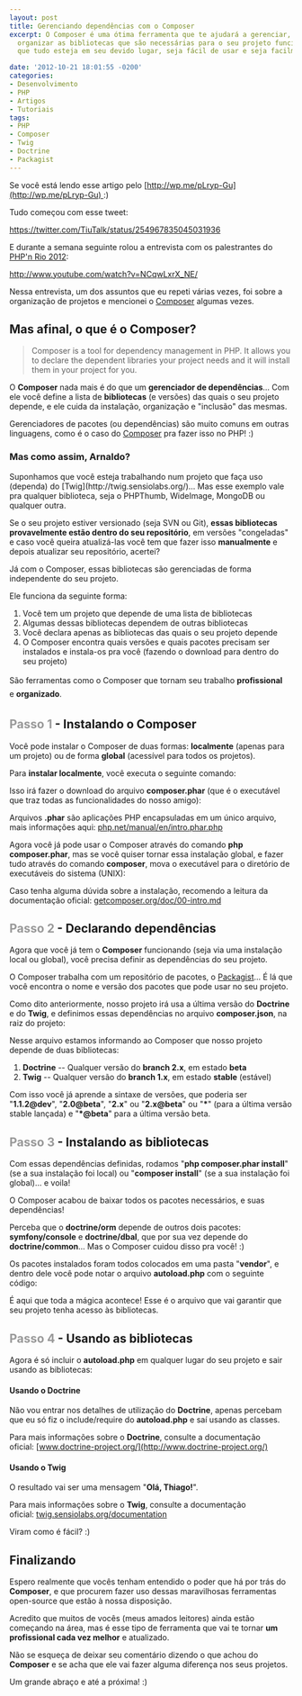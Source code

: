 ```yaml
---
layout: post
title: Gerenciando dependências com o Composer
excerpt: O Composer é uma ótima ferramenta que te ajudará a gerenciar, instalar e
  organizar as bibliotecas que são necessárias para o seu projeto funcionar. Garantindo
  que tudo esteja em seu devido lugar, seja fácil de usar e seja facilmente atualizado

date: '2012-10-21 18:01:55 -0200'
categories:
- Desenvolvimento
- PHP
- Artigos
- Tutoriais
tags:
- PHP
- Composer
- Twig
- Doctrine
- Packagist
---
```

Se você está lendo esse artigo pelo [http://wp.me/pLryp-Gu](http://wp.me/pLryp-Gu) :)

Tudo começou com esse tweet:

https://twitter.com/TiuTalk/status/254967835045031936

E durante a semana seguinte rolou a entrevista com os palestrantes do [PHP'n Rio 2012](http://phpnrio.com.br/2012/):

http://www.youtube.com/watch?v=NCqwLxrX_NE/

Nessa entrevista, um dos assuntos que eu repeti várias vezes, foi sobre a organização de projetos e mencionei o [Composer](http://getcomposer.org/) algumas vezes.

<h2>Mas afinal, o que é o Composer?</h2>
<blockquote>Composer is a tool for dependency management in PHP. It allows you to declare the dependent libraries your project needs and it will install them in your project for you.
</blockquote>
O <strong>Composer</strong> nada mais é do que um <strong>gerenciador de dependências</strong>... Com ele você define a lista de <strong>bibliotecas</strong> (e versões) das quais o seu projeto depende, e ele cuida da instalação, organização e "inclusão" das mesmas.

Gerenciadores de pacotes (ou dependências) são muito comuns em outras linguagens, como é o caso do [Composer](http://getcomposer.org/) pra fazer isso no PHP! :)

<h3>Mas como assim, Arnaldo?</h3>
Suponhamos que você esteja trabalhando num projeto que faça uso (dependa) do [Twig](http://twig.sensiolabs.org/)... Mas esse exemplo vale pra qualquer biblioteca, seja o PHPThumb, WideImage, MongoDB ou qualquer outra.

Se o seu projeto estiver versionado (seja SVN ou Git), <strong>essas bibliotecas provavelmente estão dentro do seu repositório</strong>, em versões "congeladas" e caso você queira atualizá-las você tem que fazer isso <strong>manualmente</strong> e depois atualizar seu repositório, acertei?

Já com o Composer, essas bibliotecas são gerenciadas de forma independente do seu projeto.

Ele funciona da seguinte forma:

<ol>
<li>Você tem um projeto que depende de uma lista de bibliotecas</li>
<li>Algumas dessas bibliotecas dependem de outras bibliotecas</li>
<li>Você declara apenas as bibliotecas das quais o seu projeto depende</li>
<li>O Composer encontra quais versões e quais pacotes precisam ser instalados e instala-os pra você (fazendo o download para dentro do seu projeto)</li>
</ol>
<div><span style="line-height: 24px;">São ferramentas como o Composer que tornam seu trabalho </span><strong style="line-height: 24px;">profissional</strong><span style="line-height: 24px;"> e <strong>organizado</strong>.</span></div>
<h2><span style="color: #999999;">Passo 1</span> - Instalando o Composer</h2>
Você pode instalar o Composer de duas formas: <strong>localmente</strong> (apenas para um projeto) ou de forma <strong>global</strong> (acessível para todos os projetos).

Para <strong>instalar localmente</strong>, você<strong></strong> executa o seguinte comando:

<div data-gist-id="3927122" data-gist-show-loading="false"></div>

Isso irá fazer o download do arquivo <strong>composer.phar</strong> (que é o executável que traz todas as funcionalidades do nosso amigo):

<div data-gist-id="3927127" data-gist-show-loading="false"></div>

Arquivos <strong>.phar</strong> são aplicações PHP encapsuladas em um único arquivo, mais informações aqui: [php.net/manual/en/intro.phar.php](http://php.net/manual/en/intro.phar.php)

Agora você já pode usar o Composer através do comando <strong>php composer.phar</strong>, mas se você quiser tornar essa instalação global, e fazer tudo através do comando <strong>composer</strong>, mova o executável para o diretório de executáveis do sistema (UNIX):

<div data-gist-id="3927128" data-gist-show-loading="false"></div>

Caso tenha alguma dúvida sobre a instalação, recomendo a leitura da documentação oficial: [getcomposer.org/doc/00-intro.md](http://getcomposer.org/doc/00-intro.md)

<h2><span style="color: #999999;">Passo 2</span> - Declarando dependências</h2>
Agora que você já tem o <strong>Composer</strong> funcionando (seja via uma instalação local ou global), você precisa definir as dependências do seu projeto.

O Composer trabalha com um repositório de pacotes, o [Packagist](https://packagist.org/)... É lá que você encontra o nome e versão dos pacotes que pode usar no seu projeto.

Como dito anteriormente, nosso projeto irá usa a última versão do <strong>Doctrine</strong> e do <strong>Twig</strong>, e definimos essas dependências no arquivo <strong>composer.json</strong>, na raiz do projeto:

<div data-gist-id="3927227" data-gist-show-loading="false"></div>

Nesse arquivo estamos informando ao Composer que nosso projeto depende de duas bibliotecas:

<ol>
<li><strong>Doctrine</strong> -- Qualquer versão do <strong>branch 2.x</strong>, em estado <strong>beta</strong></li>
<li><strong>Twig</strong> -- Qualquer versão do <strong>branch 1.x</strong>, em estado <strong>stable</strong> (estável)</li>
</ol>
Com isso você já aprende a sintaxe de versões, que poderia ser "<strong>1.1.2@dev</strong>", "<strong>2.0@beta</strong>", "<strong>2.x</strong>" ou "<strong>2.x@beta</strong>" ou "<strong>*</strong>" (para a última versão stable lançada) e "<strong>*@beta</strong>" para a última versão beta.

<h2><span style="color: #999999;">Passo 3</span> - Instalando as bibliotecas</h2>
Com essas dependências definidas, rodamos "<strong>php composer.phar install</strong>" (se a sua instalação foi local) ou "<strong>composer install</strong>" (se a sua instalação foi global)... e voila!

<div data-gist-id="3927261" data-gist-show-loading="false"></div>

O Composer acabou de baixar todos os pacotes necessários, e suas dependências!

Perceba que o <strong>doctrine/orm</strong> depende de outros dois pacotes: <strong>symfony/console</strong> e <strong>doctrine/dbal</strong>, que por sua vez depende do <strong>doctrine/common</strong>... Mas o Composer cuidou disso pra você! :)

Os pacotes instalados foram todos colocados em uma pasta "<strong>vendor</strong>", e dentro dele você pode notar o arquivo <strong>autoload.php</strong> com o seguinte código:

<div data-gist-id="3928198" data-gist-show-loading="false"></div>

É aqui que toda a mágica acontece! Esse é o arquivo que vai garantir que seu projeto tenha acesso às bibliotecas.

<h2><span style="color: #999999;">Passo 4</span> - Usando as bibliotecas</h2>
Agora é só incluir o <strong>autoload.php</strong> em qualquer lugar do seu projeto e sair usando as bibliotecas:

<h4>Usando o Doctrine</h4>

<div data-gist-id="3928244" data-gist-show-loading="false"></div>

Não vou entrar nos detalhes de utilização do <strong>Doctrine</strong>, apenas percebam que eu só fiz o include/require do <strong>autoload.php</strong> e saí usando as classes.

Para mais informações sobre o <strong>Doctrine</strong>, consulte a documentação oficial: [www.doctrine-project.org/](http://www.doctrine-project.org/)

<h4>Usando o Twig</h4>

<div data-gist-id="3928259" data-gist-show-loading="false"></div>

O resultado vai ser uma mensagem "<strong>Olá, Thiago!</strong>".

Para mais informações sobre o <strong>Twig</strong>, consulte a documentação oficial: [twig.sensiolabs.org/documentation](http://twig.sensiolabs.org/documentation)

Viram como é fácil? :)

<h2>Finalizando</h2>
Espero realmente que vocês tenham entendido o poder que há por trás do <strong>Composer</strong>, e que procurem fazer uso dessas maravilhosas ferramentas open-source que estão à nossa disposição.

Acredito que muitos de vocês (meus amados leitores) ainda estão começando na área, mas é esse tipo de ferramenta que vai te tornar <strong>um profissional cada vez melhor</strong> e atualizado.

Não se esqueça de deixar seu comentário dizendo o que achou do <strong>Composer</strong> e se acha que ele vai fazer alguma diferença nos seus projetos.

Um grande abraço e até a próxima! :)

